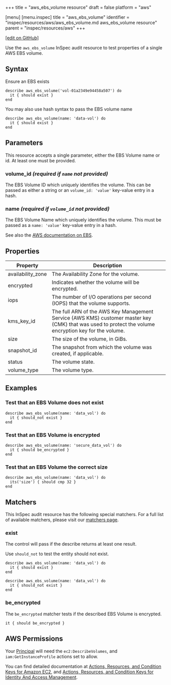 +++
title = "aws_ebs_volume resource"
draft = false
platform = "aws"

[menu]
  [menu.inspec]
    title = "aws_ebs_volume"
    identifier = "inspec/resources/aws/aws_ebs_volume.md aws_ebs_volume resource"
    parent = "inspec/resources/aws"
+++

[\[edit on GitHub\]](https://github.com/inspec/inspec/blob/master/docs-chef-io/content/inspec/resources/aws_ebs_volume.md)

Use the `aws_ebs_volume` InSpec audit resource to test properties of a single AWS EBS volume.

## Syntax

Ensure an EBS exists

    describe aws_ebs_volume('vol-01a2349e94458a507') do
      it { should exist }
    end

You may also use hash syntax to pass the EBS volume name

    describe aws_ebs_volume(name: 'data-vol') do
      it { should exist }
    end

## Parameters

This resource accepts a single parameter, either the EBS Volume name or id. At least one must be provided.

### volume_id _(required if `name` not provided)_

The EBS Volume ID which uniquely identifies the volume.
This can be passed as either a string or an `volume_id: 'value'` key-value entry in a hash.

### name _(required if `volume_id` not provided)_

The EBS Volume Name which uniquely identifies the volume.
This must be passed as a `name: 'value'` key-value entry in a hash.

See also the [AWS documentation on EBS](https://docs.aws.amazon.com/AWSEC2/latest/UserGuide/AmazonEBS.html).

## Properties

| Property          | Description                                                                                                                                           |
| ----------------- | ----------------------------------------------------------------------------------------------------------------------------------------------------- |
| availability_zone | The Availability Zone for the volume.                                                                                                                 |
| encrypted         | Indicates whether the volume will be encrypted.                                                                                                       |
| iops              | The number of I/O operations per second (IOPS) that the volume supports.                                                                              |
| kms_key_id        | The full ARN of the AWS Key Management Service (AWS KMS) customer master key (CMK) that was used to protect the volume encryption key for the volume. |
| size              | The size of the volume, in GiBs.                                                                                                                      |
| snapshot_id       | The snapshot from which the volume was created, if applicable.                                                                                        |
| status            | The volume state.                                                                                                                                     |
| volume_type       | The volume type.                                                                                                                                      |

## Examples

### Test that an EBS Volume does not exist

    describe aws_ebs_volume(name: 'data_vol') do
      it { should_not exist }
    end

### Test that an EBS Volume is encrypted

    describe aws_ebs_volume(name: 'secure_data_vol') do
      it { should be_encrypted }
    end

### Test that an EBS Volume the correct size

    describe aws_ebs_volume(name: 'data_vol') do
      its('size') { should cmp 32 }
    end

## Matchers

This InSpec audit resource has the following special matchers. For a full list of available matchers, please visit our [matchers page](/inspec/matchers/).

### exist

The control will pass if the describe returns at least one result.

Use `should_not` to test the entity should not exist.

    describe aws_ebs_volume(name: 'data_vol') do
      it { should exist }
    end

    describe aws_ebs_volume(name: 'data_vol') do
      it { should_not exist }
    end

### be_encrypted

The `be_encrypted` matcher tests if the described EBS Volume is encrypted.

    it { should be_encrypted }

## AWS Permissions

Your [Principal](https://docs.aws.amazon.com/IAM/latest/UserGuide/intro-structure.html#intro-structure-principal) will need the `ec2:DescribeVolumes`, and `iam:GetInstanceProfile` actions set to allow.

You can find detailed documentation at [Actions, Resources, and Condition Keys for Amazon EC2](https://docs.aws.amazon.com/IAM/latest/UserGuide/list_amazonec2.html), and [Actions, Resources, and Condition Keys for Identity And Access Management](https://docs.aws.amazon.com/IAM/latest/UserGuide/list_identityandaccessmanagement.html).
